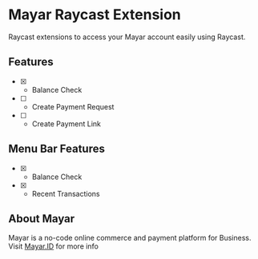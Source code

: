 # Mayar Raycast Extension

Raycast extensions to access your Mayar account easily using Raycast.

## Features

- [x] - Balance Check
- [ ] - Create Payment Request
- [ ] - Create Payment Link

## Menu Bar Features

- [x] - Balance Check
- [x] - Recent Transactions

## About Mayar

Mayar is a no-code online commerce and payment platform for Business. Visit [Mayar.ID](https://mayar.id) for more info
